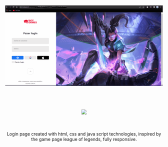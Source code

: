<h1 align="center">
<br>
  <img src="./assets/AnimationLol1.gif" width="780">
</h1>
<br>
<h2 align="center">
<img src="./assets/AnimationLol2.gif" width="780">
</h2>
<br>
<p align="center">
Login page created with html, css and java script technologies, inspired by the game page league of legends, fully responsive.</p>

